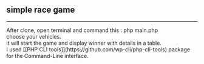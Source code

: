 <h2>simple race game</h2>
<hr>
<p>
  After clone, open terminal and command this : php main.php
<br>
choose your vehicles.
<br>
it will start the game and display winner with details in a table.
<br>
I used [[PHP CLI tools]](https://github.com/wp-cli/php-cli-tools) package for the Command-Line interface.
</p>
